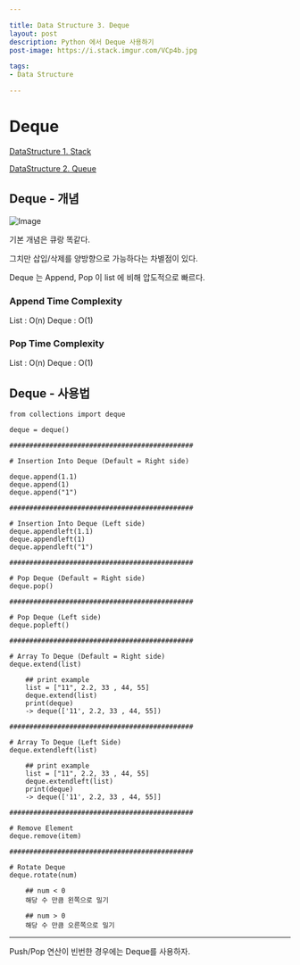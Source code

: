 ```yaml
---

title: Data Structure 3. Deque
layout: post
description: Python 에서 Deque 사용하기
post-image: https://i.stack.imgur.com/VCp4b.jpg

tags:
- Data Structure

---
```


# Deque

[DataStructure 1. Stack](https://diger-king.github.io/blog/Stack)

[DataStructure 2. Queue](https://diger-king.github.io/blog/Queue)

## Deque - 개념

![Image](https://miro.medium.com/max/1400/1*hCjc5SBvcu98wMkJYAD2xg.png)

기본 개념은 큐랑 똑같다.

그치만 삽입/삭제를 양방향으로 가능하다는 차별점이 있다.

Deque 는 Append, Pop 이 list 에 비해 압도적으로 빠르다.

### Append Time Complexity
List : O(n)
Deque : O(1)

### Pop Time Complexity
List : O(n)
Deque : O(1)

## Deque - 사용법

    from collections import deque

    deque = deque()

    ##############################################

    # Insertion Into Deque (Default = Right side)

    deque.append(1.1)
    deque.append(1)
    deque.append("1")

    ##############################################

    # Insertion Into Deque (Left side)
    deque.appendleft(1.1)
    deque.appendleft(1)
    deque.appendleft("1")

    ##############################################

    # Pop Deque (Default = Right side)
    deque.pop()

    ##############################################

    # Pop Deque (Left side)
    deque.popleft()

    ##############################################

    # Array To Deque (Default = Right side)
    deque.extend(list)
    
        ## print example
        list = ["11", 2.2, 33 , 44, 55]
        deque.extend(list)
        print(deque)
        -> deque(['11', 2.2, 33 , 44, 55])

    ##############################################

    # Array To Deque (Left Side)
    deque.extendleft(list)
    
        ## print example
        list = ["11", 2.2, 33 , 44, 55]
        deque.extendleft(list)
        print(deque)
        -> deque(['11', 2.2, 33 , 44, 55]]

    ##############################################

    # Remove Element
    deque.remove(item)

    ##############################################

    # Rotate Deque
    deque.rotate(num)
    
        ## num < 0
        해당 수 만큼 왼쪽으로 밀기

        ## num > 0
        해당 수 만큼 오른쪽으로 밀기

---

Push/Pop 연산이 빈번한 경우에는 Deque를 사용하자.